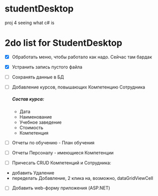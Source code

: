 # studentDesktop
proj 4 seeing what c# is

# 2do list for StudentDesktop
- [x] Обработать меню, чтобы работало как надо. Сейчас там бардак
- [x] Устранить запись пустого файла
- [ ] Сохранять данные в БД
- [ ] Добавление курсов, повышающих Компетенцию Сотрудника

    #####  Состав курса:
    - 	Дата
    - 	Наименование
    - 	Учебное заведение
    - 	Стоимость
    - 	Компетенция

- [ ] Отчеты по обучению - План обучения
- [ ] Отчеты Персоналу - имеющиеcя Компетенции
- [ ] Причесать CRUD Компетенций и Сотрудника:
- 	добавить Удаление
-   переделать Добавление, 2 клика на, возможно, dataGridViewCell
- [ ] Добавить web-форму приложения (ASP.NET)
